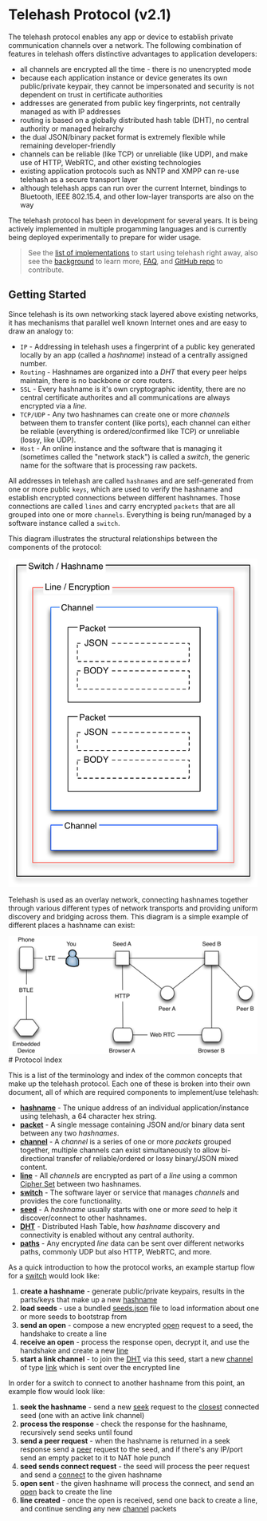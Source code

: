 Telehash Protocol (v2.1)
========================

The telehash protocol enables any app or device to establish private communication channels over a network. The following combination of features in telehash offers distinctive advantages to application developers:

* all channels are encrypted all the time - there is no unencrypted mode
* because each application instance or device generates its own public/private keypair, they cannot be impersonated and security is not dependent on trust in certificate authorities
* addresses are generated from public key fingerprints, not centrally managed as with IP addresses
* routing is based on a globally distributed hash table (DHT), no central authority or managed heirarchy
* the dual JSON/binary packet format is extremely flexible while remaining developer-friendly
* channels can be reliable (like TCP) or unreliable (like UDP), and make use of HTTP, WebRTC, and other existing technologies
* existing application protocols such as NNTP and XMPP can re-use telehash as a secure transport layer
* although telehash apps can run over the current Internet, bindings to Bluetooth, IEEE 802.15.4, and other low-layer transports are also on the way

The telehash protocol has been in development for several years. It is being actively implemented in multiple progamming languages and is currently being deployed experimentally to prepare for wider usage.

> See the [list of implementations](implementations.md) to start using telehash right away, also see the [background](background.md) to learn more, [FAQ](faq.md), and [GitHub repo](https://github.com/telehash/telehash.org/blob/master/implementers.md) to contribute.

## Getting Started

Since telehash is its own networking stack layered above existing networks, it has mechanisms that parallel well known Internet ones and are easy to draw an analogy to:

* `IP` - Addressing in telehash uses a fingerprint of a public key generated locally by an app (called a *hashname*) instead of a centrally assigned number.
* `Routing` - Hashnames are organized into a *DHT* that every peer helps maintain, there is no backbone or core routers.
* `SSL` - Every hashname is it's own cryptographic identity, there are no central certificate authorites and all communications are always encrypted via a *line*.
* `TCP/UDP` - Any two hashnames can create one or more *channels* between them to transfer content (like ports), each channel can either be reliable (everything is ordered/confirmed like TCP) or unreliable (lossy, like UDP).
* `Host` - An online instance and the software that is managing it (sometimes called the "network stack") is called a *switch*, the generic name for the software that is processing raw packets.

All addresses in telehash are called `hashnames` and are self-generated from one or more public `keys`, which are used to verify the hashname and establish encrypted connections between different hashnames.  Those connections are called `lines` and carry encrypted `packets` that are all grouped into one or more `channels`.  Everything is being run/managed by a software instance called a `switch`.

This diagram illustrates the structural relationships between the components of the protocol:

<img src="stack.png" width="500" />

Telehash is used as an overlay network, connecting hashnames together through various different types of network transports and providing uniform discovery and bridging across them.  This diagram is a simple example of different places a hashname can exist:

<img src="peers.png" width="500" />

<a name="protocol" />
# Protocol Index

This is a list of the terminology and index of the common concepts that make up the telehash protocol.  Each one of these is broken into their own document, all of which are required components to implement/use telehash:

* **[hashname](hashnames.md)** - The unique address of an individual application/instance using telehash, a 64 character hex string.
* **[packet](packet.md)** - A single message containing JSON and/or binary data sent between any two *hashnames*.
* **[channel](channels.md)** - A *channel* is a series of one or more *packets* grouped together, multiple channels can exist simultaneously to allow bi-directional transfer of reliable/ordered or lossy binary/JSON mixed content.
* **[line](cipher_sets.md)** - All *channels* are encrypted as part of a *line* using a common [Cipher Set](cipher_sets.md) between two hashnames.
* **[switch](switch.md)** - The software layer or service that manages *channels* and provides the core functionality.
* **[seed](seeds.md)** - A *hashname* usually starts with one or more *seed* to help it discover/connect to other hashnames.
* **[DHT](dht.md)** - Distributed Hash Table, how *hashname* discovery and connectivity is enabled without any central authority.
* **[paths](network.md)** - Any encrypted *line* data can be sent over different networks paths, commonly UDP but also HTTP, WebRTC, and more.


As a quick introduction to how the protocol works, an example startup flow for a [switch](implementations.md) would look like:

1. **create a hashname** - generate public/private keypairs, results in the parts/keys that make up a new [hashname](hashnames.md)
2. **load seeds** - use a bundled [seeds.json](seeds.md) file to load information about one or more seeds to bootstrap from
3. **send an open** - compose a new encrypted [open](network.md#open) request to a seed, the handshake to create a line
4. **receive an open** - process the response open, decrypt it, and use the handshake and create a new [line](network.md#line)
5. **start a link channel** - to join the [DHT](dht.md) via this seed, start a new [channel](channels.md) of type [link](switch.md#link) which is sent over the encrypted line

In order for a switch to connect to another hashname from this point, an example flow would look like:

1. **seek the hashname** - send a new [seek](switch.md#seek) request to the [closest](dht.md#distance) connected seed (one with an active link channel)
2. **process the response** - check the response for the hashname, recursively send seeks until found
3. **send a peer request** - when the hashname is returned in a seek response send a [peer](switch.md#peer) request to the seed, and if there's any IP/port send an empty packet to it to NAT hole punch
4. **seed sends connect request** - the seed will process the peer request and send a [connect](switch.md#connect) to the given hashname
5. **open sent** - the given hashname will process the connect, and send an [open](network.md#open) back to create the line
6. **line created** - once the open is received, send one back to create a line, and continue sending any new [channel](channels.md) packets